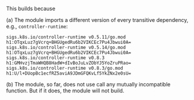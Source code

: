 This builds because

(a) The module imports a different version of every transitive dependency, e.g., `controller-runtime`:

```
sigs.k8s.io/controller-runtime v0.5.11/go.mod h1:OTqxLuz7gVcrq+BHGUgedRu6b2VIKCEc7Pu4Jbwui0A=
sigs.k8s.io/controller-runtime v0.5.14/go.mod h1:OTqxLuz7gVcrq+BHGUgedRu6b2VIKCEc7Pu4Jbwui0A=
sigs.k8s.io/controller-runtime v0.8.3 h1:GMHvzjTmaWHQB8HadW+dIvBoJuLvZObYJ5YoZruPRao=
sigs.k8s.io/controller-runtime v0.8.3/go.mod h1:U/l+DUopBc1ecfRZ5aviA9JDmGFQKvLf5YkZNx2e0sU=
```

(b) The module, so far, does not use call any mutually incompatible function. But if it does, the module will not build.
